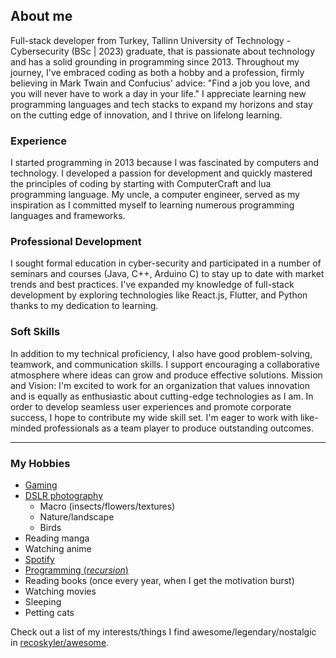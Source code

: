 ## About me

Full-stack developer from Turkey, Tallinn University of Technology - Cybersecurity (BSc | 2023) graduate, that is passionate about technology and has a solid grounding in programming since 2013. Throughout my journey, I've embraced coding as both a hobby and a profession, firmly believing in Mark Twain and Confucius' advice: "Find a job you love, and you will never have to work a day in your life." I appreciate learning new programming languages and tech stacks to expand my horizons and stay on the cutting edge of innovation, and I thrive on lifelong learning.

### Experience

I started programming in 2013 because I was fascinated by computers and technology. I developed a passion for development and quickly mastered the principles of coding by starting with ComputerCraft and lua programming language. My uncle, a computer engineer, served as my inspiration as I committed myself to learning numerous programming languages and frameworks.

### Professional Development

I sought formal education in cyber-security and participated in a number of seminars and courses (Java, C++, Arduino C) to stay up to date with market trends and best practices. I've expanded my knowledge of full-stack development by exploring technologies like React.js, Flutter, and Python thanks to my dedication to learning.

### Soft Skills

In addition to my technical proficiency, I also have good problem-solving, teamwork, and communication skills. I support encouraging a collaborative atmosphere where ideas can grow and produce effective solutions. Mission and Vision:
I'm excited to work for an organization that values innovation and is equally as enthusiastic about cutting-edge technologies as I am. In order to develop seamless user experiences and promote corporate success, I hope to contribute my wide skill set. I'm eager to work with like-minded professionals as a team player to produce outstanding outcomes.

---

### My Hobbies

- [Gaming](https://steamcommunity.com/id/recoskyler)
- [DSLR photography](https://instagram.com/recoskyler)
  - Macro (insects/flowers/textures)
  - Nature/landscape
  - Birds
- Reading manga
- Watching anime
- [Spotify](https://open.spotify.com/user/vuv5vdjw6k5pcamh083xar7ig?si=0059635748244fd5)
- [Programming (_recursion_)](https://github.com/recoskyler)
- Reading books (once every year, when I get the motivation burst)
- Watching movies
- Sleeping
- Petting cats

Check out a list of my interests/things I find awesome/legendary/nostalgic in [recoskyler/awesome](https://github.com/recoskyler/awesome).
